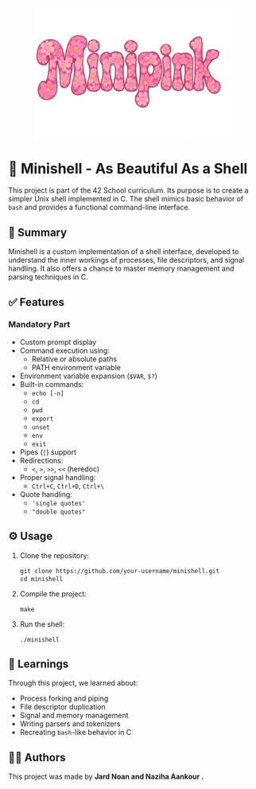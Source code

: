 <!DOCTYPE html>
<html lang="en">
<head>
  <meta charset="UTF-8" />
  <meta name="viewport" content="width=device-width, initial-scale=1.0" />
</head>
<body>
<p align="center">
  <img src="imgs/minipink.png" width="400px"" />
</p>


  <h1>🌸 Minishell - As Beautiful As a Shell</h1>

  <p>This project is part of the 42 School curriculum. Its purpose is to create a simpler Unix shell implemented in C. The shell mimics basic behavior of <code>bash</code> and provides a functional command-line interface.</p>

  <h2>📝 Summary</h2>
  <p>Minishell is a custom implementation of a shell interface, developed to understand the inner workings of processes, file descriptors, and signal handling. It also offers a chance to master memory management and parsing techniques in C.</p>

  <h2>✅ Features</h2>

  <h3>Mandatory Part</h3>
  <ul>
    <li>Custom prompt display</li>
    <li>Command execution using:
      <ul>
        <li>Relative or absolute paths</li>
        <li>PATH environment variable</li>
      </ul>
    </li>
    <li>Environment variable expansion (<code>$VAR</code>, <code>$?</code>)</li>
    <li>Built-in commands:
      <ul>
        <li><code>echo [-n]</code></li>
        <li><code>cd</code></li>
        <li><code>pwd</code></li>
        <li><code>export</code></li>
        <li><code>unset</code></li>
        <li><code>env</code></li>
        <li><code>exit</code></li>
      </ul>
    </li>
    <li>Pipes (<code>|</code>) support</li>
    <li>Redirections:
      <ul>
        <li><code>&lt;</code>, <code>&gt;</code>, <code>&gt;&gt;</code>, <code>&lt;&lt;</code> (heredoc)</li>
      </ul>
    </li>
    <li>Proper signal handling:
      <ul>
        <li><code>Ctrl+C</code>, <code>Ctrl+D</code>, <code>Ctrl+\</code></li>
      </ul>
    </li>
    <li>Quote handling:
      <ul>
        <li><code>'single quotes'</code></li>
        <li><code>"double quotes"</code></li>
      </ul>
    </li>
  </ul>


  <h2>⚙️ Usage</h2>
  <ol>
    <li>Clone the repository:
      <pre><code>git clone https://github.com/your-username/minishell.git
cd minishell</code></pre>
    </li>
    <li>Compile the project:
      <pre><code>make</code></pre>
    </li>
    <li>Run the shell:
      <pre><code>./minishell</code></pre>
    </li>
  </ol>


  <h2>🧠 Learnings</h2>
  <p>Through this project, we learned about:</p>
  <ul>
    <li>Process forking and piping</li>
    <li>File descriptor duplication</li>
    <li>Signal and memory management</li>
    <li>Writing parsers and tokenizers</li>
    <li>Recreating <code>bash</code>-like behavior in C</li>
  </ul>

  <h2>👨‍💻 Authors</h2>
  <p>This project was made by <strong>Jard Noan <strong> and <strong>Naziha Aankour </strong>.</p>

</body>
</html>
